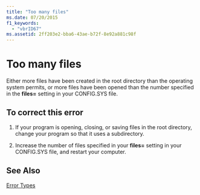 ```yaml
---
title: "Too many files"
ms.date: 07/20/2015
f1_keywords: 
  - "vbrID67"
ms.assetid: 2ff203e2-bba6-43ae-b72f-8e92a881c98f
---
```

# Too many files
Either more files have been created in the root directory than the operating system permits, or more files have been opened than the number specified in the **files=** setting in your CONFIG.SYS file.  
  
## To correct this error  
  
1. If your program is opening, closing, or saving files in the root directory, change your program so that it uses a subdirectory.  
  
2. Increase the number of files specified in your **files=** setting in your CONFIG.SYS file, and restart your computer.  
  
## See Also  
 [Error Types](../../../visual-basic/programming-guide/language-features/error-types.md)
